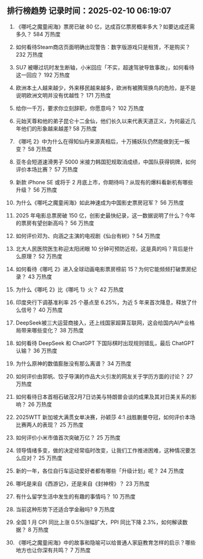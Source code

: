
## 排行榜趋势 记录时间：2025-02-10 06:19:07
  
  1. 《哪吒之魔童闹海》票房已破 80 亿，达成百亿票房概率多大？如要达成还需多久？ 584 万热度
    
  2. 如何看待Steam商店页面明确出现警告：数字版游戏只是租赁，不是购买？ 232 万热度
    
  3. SU7 被曝过坑时发生断轴，小米回应「不实，超速驾驶导致事故」，如何看待这一回应？ 192 万热度
    
  4. 欧洲本土人越来越少，外来移民越来越多，欧洲有被腾笼换鸟的危险，是不是说明欧洲文明并没有优越性？ 171 万热度
    
  5. 给你一千万，要求你立刻辞职，你愿意吗？ 102 万热度
    
  6. 元始天尊和他的弟子昆仑十二金仙，他们长久以来代表天道正义，为何最近几年他们的形象越来越差? 58 万热度
    
  7. 《哪吒 2》中为什么在得知仙丹来源真相后，十万捕妖队仍然能做到无一叛变？ 58 万热度
    
  8. 亚冬会短道速滑男子 5000 米接力韩国犯规取消成绩，中国队获得铜牌，如何评价本场比赛？ 57 万热度
    
  9. 新款 iPhone SE 或将于 2 月底上市，你期待吗？从现有的爆料看新机有哪些升级？ 56 万热度
    
  10. 为什么《哪吒之魔童闹海》如此神速成为中国影史票房冠军？ 56 万热度
    
  11. 2025 年电影总票房破 150 亿，创影史最快纪录，这一数据说明了什么？今年的票房有望创新高吗？ 56 万热度
    
  12. 如何评价邓为、向涵之主演的电视剧《仙台有树》? 54 万热度
    
  13. 北大人民医院医生称迎太阳闭眼 10 分钟可预防近视，这是真的吗？背后是什么原理？ 52 万热度
    
  14. 如何看待《哪吒 2》进入全球动画电影票房榜前 15？为何它能频频打破票房纪录？ 43 万热度
    
  15. 为什么《哪吒 2》比《哪吒 1》火？ 42 万热度
    
  16. 印度央行下调基准利率 25 个基点至 6.25%，为近 5 年来首次降息，释放了什么信号？ 40 万热度
    
  17. DeepSeek被三大运营商接入，还上线国家超算互联网，这会给国内AI产业格局带来哪些变化？ 38 万热度
    
  18. 如何看待 DeepSeek 和 ChatGPT 下国际棋时出现规则错乱，最后 ChatGPT 认输？ 36 万热度
    
  19. 为什么原神的数值膨胀没有那么离谱？ 34 万热度
    
  20. 如何评价由郭帆、饺子导演的作品大火引发的网友关于学历方面的讨论？ 27 万热度
    
  21. 如何看待日本首相石破茂2月7日访美与特朗普会谈的成果及其对日美关系的影响？ 26 万热度
    
  22. 2025WTT 新加坡大满贯女单决赛，孙颖莎 4:1 战胜蒯曼夺冠，如何评价本场比赛两人的表现？ 25 万热度
    
  23. 如何评价小米市值首次突破万亿？ 25 万热度
    
  24. 领导情绪多变，做的决定经常临时改变，让我们工作推进困难，这种情况要怎么应对？ 25 万热度
    
  25. 新的一年，各位自行车运动爱好者都有哪些「升级计划」呢？ 24 万热度
    
  26. 哪吒是来自《西游记》，还是来自《封神榜》？ 23 万热度
    
  27. 有什么留学生活中发生的有趣的事情吗？ 10 万热度
    
  28. 当前这种形势下还适合学金融吗? 9 万热度
    
  29. 全国 1 月 CPI 同比上涨 0.5%涨幅扩大，PPI 同比下降 2.3%，如何解读数据？ 8 万热度
    
  30. 《哪吒之魔童闹海》中的故事和隐喻可以给普通人家庭教育怎样的启示？哪些地方也让你深有共鸣？ 7 万热度
    